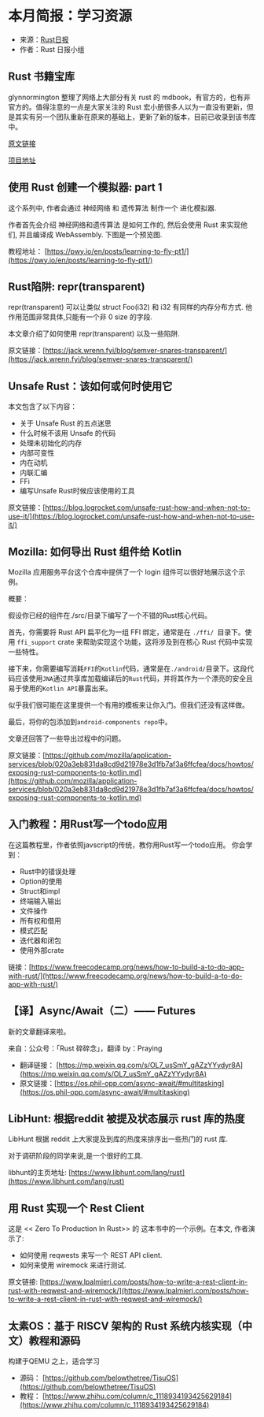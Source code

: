 # 本月简报：学习资源

- 来源：[Rust日报](https://rustcc.cn/section?id=f4703117-7e6b-4caf-aa22-a3ad3db6898f)
- 作者：Rust 日报小组


## Rust 书籍宝库

glynnormington 整理了网络上大部分有关 rust 的 mdbook，有官方的，也有非官方的。值得注意的一点是大家关注的 Rust 宏小册很多人以为一直没有更新，但是其实有另一个团队重新在原来的基础上，更新了新的版本，目前已收录到该书库中。

[原文链接](https://www.reddit.com/r/rust/comments/kwiwb8/the_little_book_of_rust_books/)

[项目地址](https://lborb.github.io/book/title-page.html)

## 使用 Rust 创建一个模拟器: part 1

这个系列中, 作者会通过 神经网络 和 遗传算法 制作一个 进化模拟器.

作者首先会介绍 神经网络和遗传算法 是如何工作的, 然后会使用 Rust 来实现他们, 并且编译成 WebAssembly. 下图是一个预览图.

教程地址： [https://pwy.io/en/posts/learning-to-fly-pt1/](https://pwy.io/en/posts/learning-to-fly-pt1/)

## Rust陷阱: repr(transparent)

repr(transparent) 可以让类似 struct Foo(i32) 和 i32 有同样的内存分布方式. 他作用范围非常具体,只能有一个非 0 size 的字段.

本文章介绍了如何使用 repr(transparent) 以及一些陷阱.

原文链接：[https://jack.wrenn.fyi/blog/semver-snares-transparent/](https://jack.wrenn.fyi/blog/semver-snares-transparent/)

## Unsafe Rust：该如何或何时使用它

本文包含了以下内容：

- 关于 Unsafe Rust 的五点迷思
- 什么时候不该用 Unsafe 的代码
- 处理未初始化的内存
- 内部可变性
- 内在动机
- 内联汇编
- FFi
- 编写Unsafe Rust时候应该使用的工具

原文链接：[https://blog.logrocket.com/unsafe-rust-how-and-when-not-to-use-it/](https://blog.logrocket.com/unsafe-rust-how-and-when-not-to-use-it/)

## Mozilla: 如何导出 Rust 组件给 Kotlin 

Mozilla 应用服务平台这个仓库中提供了一个 login 组件可以很好地展示这个示例。

概要：

假设你已经的组件在./src/目录下编写了一个不错的Rust核心代码。

首先，你需要将 Rust API 扁平化为一组 FFI 绑定，通常是在 `./ffi/ `目录下。使用 `ffi_support` crate 来帮助实现这个功能，这将涉及到在核心 Rust 代码中实现一些特性。

接下来，你需要编写消耗`FFI`的`Kotlin`代码，通常是在`./android/`目录下。这段代码应该使用`JNA`通过共享库加载编译后的`Rust`代码，并将其作为一个漂亮的安全且易于使用的`Kotlin API`暴露出来。

似乎我们很可能在这里提供一个有用的模板来让你入门。但我们还没有这样做。

最后，将你的包添加到`android-components repo`中。

文章还回答了一些导出过程中的问题。

原文链接：[https://github.com/mozilla/application-services/blob/020a3eb831da8cd9d21978e3d1fb7af3a6ffcfea/docs/howtos/exposing-rust-components-to-kotlin.md](https://github.com/mozilla/application-services/blob/020a3eb831da8cd9d21978e3d1fb7af3a6ffcfea/docs/howtos/exposing-rust-components-to-kotlin.md)

## 入门教程：用Rust写一个todo应用

在这篇教程里，作者依照javscript的传统，教你用Rust写一个todo应用。 你会学到：

- Rust中的错误处理
- Option的使用
- Struct和impl
- 终端输入输出
- 文件操作
- 所有权和借用
- 模式匹配
- 迭代器和闭包
- 使用外部crate

链接：[https://www.freecodecamp.org/news/how-to-build-a-to-do-app-with-rust/](https://www.freecodecamp.org/news/how-to-build-a-to-do-app-with-rust/)

## 【译】Async/Await（二）—— Futures

新的文章翻译来啦。

来自：公众号：「Rust 碎碎念」，翻译 by：Praying

- 翻译链接： [https://mp.weixin.qq.com/s/OL7_usSmY_gAZzYYydyr8A](https://mp.weixin.qq.com/s/OL7_usSmY_gAZzYYydyr8A)
- 原文链接：[https://os.phil-opp.com/async-await/#multitasking](https://os.phil-opp.com/async-await/#multitasking)


## LibHunt: 根据reddit 被提及状态展示 rust 库的热度

LibHunt 根据 reddit 上大家提及到库的热度来排序出一些热门的 rust 库.

对于调研阶段的同学来说,是一个很好的工具.

libhunt的主页地址: [https://www.libhunt.com/lang/rust](https://www.libhunt.com/lang/rust)

## 用 Rust 实现一个 Rest Client

这是 << Zero To Production In Rust>> 的 这本书中的一个示例。在本文, 作者演示了:

- 如何使用 reqwests 来写一个 REST API client.
- 如何来使用 wiremock 来进行测试.

原文链接: [https://www.lpalmieri.com/posts/how-to-write-a-rest-client-in-rust-with-reqwest-and-wiremock/](https://www.lpalmieri.com/posts/how-to-write-a-rest-client-in-rust-with-reqwest-and-wiremock/)

## 太素OS：基于 RISCV 架构的 Rust 系统内核实现（中文）教程和源码

构建于QEMU 之上，适合学习

- 源码： [https://github.com/belowthetree/TisuOS](https://github.com/belowthetree/TisuOS)
- 教程： [https://www.zhihu.com/column/c_1118934193425629184](https://www.zhihu.com/column/c_1118934193425629184)

